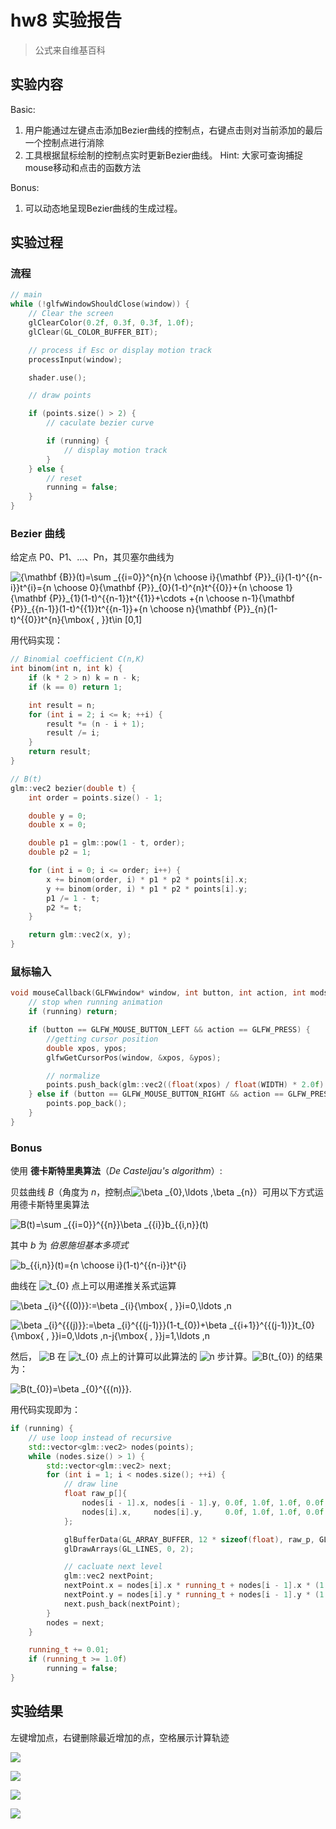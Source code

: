 # hw8 实验报告

> 公式来自维基百科

## 实验内容

Basic:
1. 用户能通过左键点击添加Bezier曲线的控制点，右键点击则对当前添加的最后一个控制点进行消除
2. 工具根据鼠标绘制的控制点实时更新Bezier曲线。
Hint: 大家可查询捕捉mouse移动和点击的函数方法

Bonus:

1. 可以动态地呈现Bezier曲线的生成过程。



## 实验过程

### 流程

```cpp
// main
while (!glfwWindowShouldClose(window)) {
    // Clear the screen
    glClearColor(0.2f, 0.3f, 0.3f, 1.0f);
    glClear(GL_COLOR_BUFFER_BIT);

    // process if Esc or display motion track
    processInput(window);

    shader.use();

    // draw points

    if (points.size() > 2) {
        // caculate bezier curve

        if (running) {
            // display motion track
        }
    } else {
        // reset
        running = false;
    }
}
```



### Bezier 曲线

给定点 P0、P1、…、Pn，其贝塞尔曲线为

![$${\mathbf  {B}}(t)=\sum _{{i=0}}^{n}{n \choose i}{\mathbf  {P}}_{i}(1-t)^{{n-i}}t^{i}={n \choose 0}{\mathbf  {P}}_{0}(1-t)^{n}t^{{0}}+{n \choose 1}{\mathbf  {P}}_{1}(1-t)^{{n-1}}t^{{1}}+\cdots +{n \choose n-1}{\mathbf  {P}}_{{n-1}}(1-t)^{{1}}t^{{n-1}}+{n \choose n}{\mathbf  {P}}_{n}(1-t)^{{0}}t^{n}{\mbox{ , }}t\in [0,1]$$](https://wikimedia.org/api/rest_v1/media/math/render/svg/c927f56552e184c4debebc83a08dc79896052a14)

用代码实现：

```cpp
// Binomial coefficient C(n,K)
int binom(int n, int k) {
    if (k * 2 > n) k = n - k;
    if (k == 0) return 1;

    int result = n;
    for (int i = 2; i <= k; ++i) {
        result *= (n - i + 1);
        result /= i;
    }
    return result;
}

// B(t)
glm::vec2 bezier(double t) {
    int order = points.size() - 1;

    double y = 0;
    double x = 0;

    double p1 = glm::pow(1 - t, order);
    double p2 = 1;

    for (int i = 0; i <= order; i++) {
        x += binom(order, i) * p1 * p2 * points[i].x;
        y += binom(order, i) * p1 * p2 * points[i].y;
        p1 /= 1 - t;
        p2 *= t;
    }

    return glm::vec2(x, y);
}
```



### 鼠标输入

```cpp
void mouseCallback(GLFWwindow* window, int button, int action, int mods) {
    // stop when running animation
    if (running) return;

    if (button == GLFW_MOUSE_BUTTON_LEFT && action == GLFW_PRESS) {
        //getting cursor position
        double xpos, ypos;
        glfwGetCursorPos(window, &xpos, &ypos);

        // normalize
        points.push_back(glm::vec2((float(xpos) / float(WIDTH) * 2.0f) - 1, -((float(ypos) / float(HEIGHT) * 2.0f) - 1)));
    } else if (button == GLFW_MOUSE_BUTTON_RIGHT && action == GLFW_PRESS) {
        points.pop_back();
    }
}

```



### Bonus

使用 **德卡斯特里奥算法**（*De Casteljau's algorithm*）:

贝兹曲线 *B*（角度为 *n*，控制点![$\beta _{0},\ldots ,\beta _{n}$](https://wikimedia.org/api/rest_v1/media/math/render/svg/ff6644f83749312671302c543c877902449ef3c2)）可用以下方式运用德卡斯特里奥算法

![$$B(t)=\sum _{{i=0}}^{{n}}\beta _{{i}}b_{{i,n}}(t)$$](https://wikimedia.org/api/rest_v1/media/math/render/svg/08f00f77a2563fa9a92ab0c5b20072e6dcd57153)

其中 *b* 为 *伯恩施坦基本多项式*

![$b_{{i,n}}(t)={n \choose i}(1-t)^{{n-i}}t^{i}$](https://wikimedia.org/api/rest_v1/media/math/render/svg/c379c4e9499ff9985fb3226573303d3baf8438ba)

曲线在 ![$t_{0}$](https://wikimedia.org/api/rest_v1/media/math/render/svg/02d3006c4190b1939b04d9b9bb21006fb4e6fa4a) 点上可以用递推关系式运算

![$$\beta _{i}^{{(0)}}:=\beta _{i}{\mbox{ , }}i=0,\ldots ,n$$](https://wikimedia.org/api/rest_v1/media/math/render/svg/2fc8fa1843a2b22addc72880c7ccf2d68a19b1dc)

![$$\beta _{i}^{{(j)}}:=\beta _{i}^{{(j-1)}}(1-t_{0})+\beta _{{i+1}}^{{(j-1)}}t_{0}{\mbox{ , }}i=0,\ldots ,n-j{\mbox{ , }}j=1,\ldots ,n$$](https://wikimedia.org/api/rest_v1/media/math/render/svg/2d5dd3746c03b87584a6a379595332ff0f30bf0c)



然后， ![$B$](https://wikimedia.org/api/rest_v1/media/math/render/svg/47136aad860d145f75f3eed3022df827cee94d7a) 在 ![$t_{0}$](https://wikimedia.org/api/rest_v1/media/math/render/svg/02d3006c4190b1939b04d9b9bb21006fb4e6fa4a) 点上的计算可以此算法的 ![$n$](https://wikimedia.org/api/rest_v1/media/math/render/svg/a601995d55609f2d9f5e233e36fbe9ea26011b3b) 步计算。![$B(t_{0})$](https://wikimedia.org/api/rest_v1/media/math/render/svg/28a16d2caf60aff98ac7f8c2972b3b3042e77aa4) 的结果为：

![$$B(t_{0})=\beta _{0}^{{(n)}}.$$](https://wikimedia.org/api/rest_v1/media/math/render/svg/1e58a9b6e472c671520531b405d5aedb10e51797)



用代码实现即为：

```cpp
if (running) {
    // use loop instead of recursive
    std::vector<glm::vec2> nodes(points);
    while (nodes.size() > 1) {
        std::vector<glm::vec2> next;
        for (int i = 1; i < nodes.size(); ++i) {
            // draw line
            float raw_p[]{
                nodes[i - 1].x, nodes[i - 1].y, 0.0f, 1.0f, 1.0f, 0.0f,
                nodes[i].x,     nodes[i].y,     0.0f, 1.0f, 1.0f, 0.0f
            };

            glBufferData(GL_ARRAY_BUFFER, 12 * sizeof(float), raw_p, GL_STATIC_DRAW);
            glDrawArrays(GL_LINES, 0, 2);

            // cacluate next level
            glm::vec2 nextPoint;
            nextPoint.x = nodes[i].x * running_t + nodes[i - 1].x * (1 - running_t);
            nextPoint.y = nodes[i].y * running_t + nodes[i - 1].y * (1 - running_t);
            next.push_back(nextPoint);
        }
        nodes = next;
    }

    running_t += 0.01;
    if (running_t >= 1.0f)
        running = false;
}
```



## 实验结果

左键增加点，右键删除最近增加的点，空格展示计算轨迹

![](images/1.png)



![](images/2.png)



![](images/3.png)



![](doc/sample.gif)
